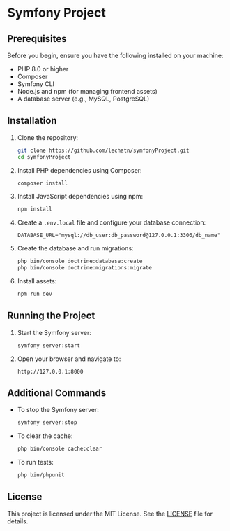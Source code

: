 # Symfony Project

## Prerequisites

Before you begin, ensure you have the following installed on your machine:

- PHP 8.0 or higher
- Composer
- Symfony CLI
- Node.js and npm (for managing frontend assets)
- A database server (e.g., MySQL, PostgreSQL)

## Installation

1. Clone the repository:

    ```bash
    git clone https://github.com/lechatn/symfonyProject.git
    cd symfonyProject
    ```

2. Install PHP dependencies using Composer:

    ```bash
    composer install
    ```

3. Install JavaScript dependencies using npm:

    ```bash
    npm install
    ```

4. Create a `.env.local` file and configure your database connection:

    ```dotenv
    DATABASE_URL="mysql://db_user:db_password@127.0.0.1:3306/db_name"
    ```

5. Create the database and run migrations:

    ```bash
    php bin/console doctrine:database:create
    php bin/console doctrine:migrations:migrate
    ```

6. Install assets:

    ```bash
    npm run dev
    ```

## Running the Project

1. Start the Symfony server:

    ```bash
    symfony server:start
    ```

2. Open your browser and navigate to:

    ```
    http://127.0.0.1:8000
    ```

## Additional Commands

- To stop the Symfony server:

    ```bash
    symfony server:stop
    ```

- To clear the cache:

    ```bash
    php bin/console cache:clear
    ```

- To run tests:

    ```bash
    php bin/phpunit
    ```

## License

This project is licensed under the MIT License. See the [LICENSE](LICENSE) file for details.